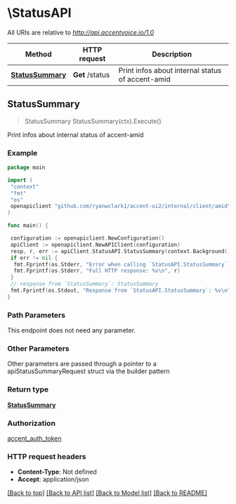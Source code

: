 # \StatusAPI

All URIs are relative to *<http://api.accentvoice.io/1.0>*

Method | HTTP request | Description
------------- | ------------- | -------------
[**StatusSummary**](StatusAPI.md#StatusSummary) | **Get** /status | Print infos about internal status of accent-amid

## StatusSummary

> StatusSummary StatusSummary(ctx).Execute()

Print infos about internal status of accent-amid

### Example

```go
package main

import (
 "context"
 "fmt"
 "os"
 openapiclient "github.com/ryanwclark1/accent-ui2/internal/client/amid"
)

func main() {

 configuration := openapiclient.NewConfiguration()
 apiClient := openapiclient.NewAPIClient(configuration)
 resp, r, err := apiClient.StatusAPI.StatusSummary(context.Background()).Execute()
 if err != nil {
  fmt.Fprintf(os.Stderr, "Error when calling `StatusAPI.StatusSummary``: %v\n", err)
  fmt.Fprintf(os.Stderr, "Full HTTP response: %v\n", r)
 }
 // response from `StatusSummary`: StatusSummary
 fmt.Fprintf(os.Stdout, "Response from `StatusAPI.StatusSummary`: %v\n", resp)
}
```

### Path Parameters

This endpoint does not need any parameter.

### Other Parameters

Other parameters are passed through a pointer to a apiStatusSummaryRequest struct via the builder pattern

### Return type

[**StatusSummary**](StatusSummary.md)

### Authorization

[accent_auth_token](../README.md#accent_auth_token)

### HTTP request headers

- **Content-Type**: Not defined
- **Accept**: application/json

[[Back to top]](#) [[Back to API list]](../README.md#documentation-for-api-endpoints)
[[Back to Model list]](../README.md#documentation-for-models)
[[Back to README]](../README.md)
